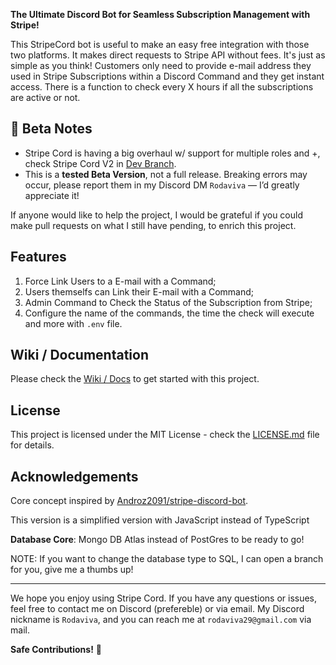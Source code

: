 **The Ultimate Discord Bot for Seamless Subscription Management with Stripe!**

This StripeCord bot is useful to make an easy free integration with those two platforms. It makes direct requests to Stripe API without fees. It's just as simple as you think! Customers only need to provide e-mail address they used in Stripe Subscriptions within a Discord Command and they get instant access. There is a function to check every X hours if all the subscriptions are active or not.

## 🧪 Beta Notes  
- Stripe Cord is having a big overhaul w/ support for multiple roles and +, check Stripe Cord V2 in [Dev Branch](https://github.com/Rodaviva29/StripeCord/tree/dev).
- This is a **tested Beta Version**, not a full release. Breaking errors may occur, please report them in my Discord DM `Rodaviva` — I’d greatly appreciate it!

If anyone would like to help the project, I would be grateful if you could make pull requests on what I still have pending, to enrich this project.

## Features

1. Force Link Users to a E-mail with a Command;
2. Users themselfs can Link their E-mail with a Command;
3. Admin Command to Check the Status of the Subscription from Stripe;
4. Configure the name of the commands, the time the check will execute and more with `.env` file.

## Wiki / Documentation

Please check the [Wiki / Docs](https://github.com/Rodaviva29/StripeCord/wiki) to get started with this project.

## License

This project is licensed under the MIT License - check the [LICENSE.md](LICENSE.md) file for details.

## Acknowledgements

Core concept inspired by [Androz2091/stripe-discord-bot](https://github.com/Androz2091/stripe-discord-bot).

This version is a simplified version with JavaScript instead of TypeScript

**Database Core**: Mongo DB Atlas instead of PostGres to be ready to go!

NOTE: If you want to change the database type to SQL, I can open a branch for you, give me a thumbs up!

---

We hope you enjoy using Stripe Cord. If you have any questions or issues, feel free to contact me on Discord (prefereble) or via email. My Discord nickname is `Rodaviva`, and you can reach me at `rodaviva29@gmail.com` via mail.

**Safe Contributions!** 💸
